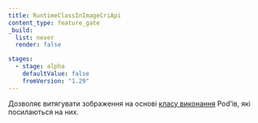 ```yaml
---
title: RuntimeClassInImageCriApi
content_type: feature_gate
_build:
  list: never
  render: false

stages:
  - stage: alpha 
    defaultValue: false
    fromVersion: "1.29"
---
```

Дозволяє витягувати зображення на основі [класу виконання](/docs/concepts/containers/runtime-class/) Podʼів, які посилаються на них.
